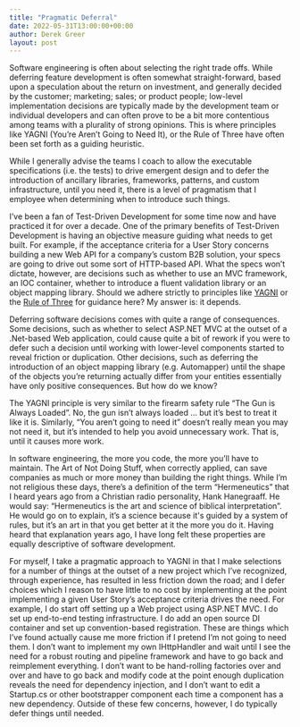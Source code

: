 ```yaml
---
title: "Pragmatic Deferral"
date: 2022-05-31T13:00:00+00:00
author: Derek Greer
layout: post
---
```


Software engineering is often about selecting the right trade offs. While deferring feature development is often somewhat straight-forward, based upon a speculation about the return on investment, and generally decided by the customer; marketing; sales; or product people; low-level implementation decisions are typically made by the development team or individual developers and can often prove to be a bit more contentious among teams with a plurality of strong opinions. This is where principles like YAGNI (You’re Aren’t Going to Need It), or the Rule of Three have often been set forth as a guiding heuristic.

While I generally advise the teams I coach to allow the executable specifications (i.e. the tests) to drive emergent design and to defer the introduction of ancillary libraries, frameworks, patterns, and custom infrastructure, until you need it, there is a level of pragmatism that I employee when determining when to introduce such things.

I’ve been a fan of Test-Driven Development for some time now and have practiced it for over a decade. One of the primary benefits of Test-Driven Development is having an objective measure guiding what needs to get built. For example, if the acceptance criteria for a User Story concerns building a new Web API for a company’s custom B2B solution, your specs are going to drive out some sort of HTTP-based API. What the specs won’t dictate, however, are decisions such as whether to use an MVC framework, an IOC container, whether to introduce a fluent validation library or an object mapping library. Should we adhere strictly to principles like [YAGNI](https://en.wikipedia.org/wiki/You_aren%27t_gonna_need_it) or the [Rule of Three](<https://en.wikipedia.org/wiki/Rule_of_three_(computer_programming)>) for guidance here? My answer is: it depends.

Deferring software decisions comes with quite a range of consequences. Some decisions, such as whether to select ASP.NET MVC at the outset of a .Net-based Web application, could cause quite a bit of rework if you were to defer such a decision until working with lower-level components started to reveal friction or duplication. Other decisions, such as deferring the introduction of an object mapping library (e.g. Automapper) until the shape of the objects you’re returning actually differ from your entities essentially have only positive consequences. But how do we know?

The YAGNI principle is very similar to the firearm safety rule “The Gun is Always Loaded”. No, the gun isn’t always loaded … but it’s best to treat it like it is. Similarly, “You aren’t going to need it” doesn’t really mean you may not need it, but it’s intended to help you avoid unnecessary work. That is, until it causes more work.

In software engineering, the more you code, the more you’ll have to maintain. The Art of Not Doing Stuff, when correctly applied, can save companies as much or more money than building the right things. While I’m not religious these days, there’s a definition of the term “Hermeneutics” that I heard years ago from a Christian radio personality, Hank Hanegraaff. He would say: “Hermeneutics is the art and science of biblical interpretation”. He would go on to explain, it’s a science because it's guided by a system of rules, but it’s an art in that you get better at it the more you do it. Having heard that explanation years ago, I have long felt these properties are equally descriptive of software development.

For myself, I take a pragmatic approach to YAGNI in that I make selections for a number of things at the outset of a new project which I’ve recognized, through experience, has resulted in less friction down the road; and I defer choices which I reason to have little to no cost by implementing at the point implementing a given User Story’s acceptance criteria drives the need. For example, I do start off setting up a Web project using ASP.NET MVC. I do set up end-to-end testing infrastructure. I do add an open source DI container and set up convention-based registration. These are things which I’ve found actually cause me more friction if I pretend I’m not going to need them. I don’t want to implement my own IHttpHandler and wait until I see the need for a robust routing and pipeline framework and have to go back and reimplement everything. I don’t want to be hand-rolling factories over and over and have to go back and modify code at the point enough duplication reveals the need for dependency injection, and I don’t want to edit a Startup.cs or other bootstrapper component each time a component has a new dependency. Outside of these few concerns, however, I do typically defer things until needed.
